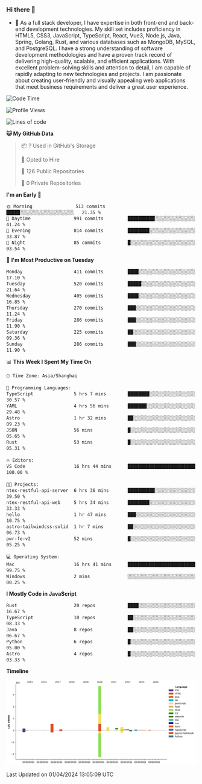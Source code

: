 ### Hi there 👋

- 🌱 As a full stack developer, I have expertise in both front-end and back-end development technologies. My skill set includes proficiency in HTML5, CSS3, JavaScript, TypeScript, React, Vue3, Node.js, Java, Spring, Golang, Rust, and various databases such as MongoDB, MySQL, and PostgreSQL. I have a strong understanding of software development methodologies and have a proven track record of delivering high-quality, scalable, and efficient applications. With excellent problem-solving skills and attention to detail, I am capable of rapidly adapting to new technologies and projects. I am passionate about creating user-friendly and visually appealing web applications that meet business requirements and deliver a great user experience.

<!--START_SECTION:waka-->
![Code Time](http://img.shields.io/badge/Code%20Time-1%2C318%20hrs%2016%20mins-blue)

![Profile Views](http://img.shields.io/badge/Profile%20Views-0-blue)

![Lines of code](https://img.shields.io/badge/From%20Hello%20World%20I%27ve%20Written-5.6%20million%20lines%20of%20code-blue)

**🐱 My GitHub Data** 

> 📦 ? Used in GitHub's Storage 
 > 
> 💼 Opted to Hire
 > 
> 📜 126 Public Repositories 
 > 
> 🔑 0 Private Repositories 
 > 
**I'm an Early 🐤** 

```text
🌞 Morning                513 commits         █████░░░░░░░░░░░░░░░░░░░░   21.35 % 
🌆 Daytime                991 commits         ██████████░░░░░░░░░░░░░░░   41.24 % 
🌃 Evening                814 commits         ████████░░░░░░░░░░░░░░░░░   33.87 % 
🌙 Night                  85 commits          █░░░░░░░░░░░░░░░░░░░░░░░░   03.54 % 
```
📅 **I'm Most Productive on Tuesday** 

```text
Monday                   411 commits         ████░░░░░░░░░░░░░░░░░░░░░   17.10 % 
Tuesday                  520 commits         █████░░░░░░░░░░░░░░░░░░░░   21.64 % 
Wednesday                405 commits         ████░░░░░░░░░░░░░░░░░░░░░   16.85 % 
Thursday                 270 commits         ███░░░░░░░░░░░░░░░░░░░░░░   11.24 % 
Friday                   286 commits         ███░░░░░░░░░░░░░░░░░░░░░░   11.90 % 
Saturday                 225 commits         ██░░░░░░░░░░░░░░░░░░░░░░░   09.36 % 
Sunday                   286 commits         ███░░░░░░░░░░░░░░░░░░░░░░   11.90 % 
```


📊 **This Week I Spent My Time On** 

```text
🕑︎ Time Zone: Asia/Shanghai

💬 Programming Languages: 
TypeScript               5 hrs 7 mins        ████████░░░░░░░░░░░░░░░░░   30.57 % 
YAML                     4 hrs 56 mins       ███████░░░░░░░░░░░░░░░░░░   29.48 % 
Astro                    1 hr 32 mins        ██░░░░░░░░░░░░░░░░░░░░░░░   09.23 % 
JSON                     56 mins             █░░░░░░░░░░░░░░░░░░░░░░░░   05.65 % 
Rust                     53 mins             █░░░░░░░░░░░░░░░░░░░░░░░░   05.31 % 

🔥 Editors: 
VS Code                  16 hrs 44 mins      █████████████████████████   100.00 % 

🐱‍💻 Projects: 
ntex-restful-api-server  6 hrs 36 mins       ██████████░░░░░░░░░░░░░░░   39.50 % 
ntex-restful-api-web     5 hrs 34 mins       ████████░░░░░░░░░░░░░░░░░   33.33 % 
hello                    1 hr 47 mins        ███░░░░░░░░░░░░░░░░░░░░░░   10.75 % 
astro-tailwindcss-solid  1 hr 7 mins         ██░░░░░░░░░░░░░░░░░░░░░░░   06.73 % 
pwr-fe-v2                52 mins             █░░░░░░░░░░░░░░░░░░░░░░░░   05.25 % 

💻 Operating System: 
Mac                      16 hrs 41 mins      █████████████████████████   99.75 % 
Windows                  2 mins              ░░░░░░░░░░░░░░░░░░░░░░░░░   00.25 % 
```

**I Mostly Code in JavaScript** 

```text
Rust                     20 repos            ████░░░░░░░░░░░░░░░░░░░░░   16.67 % 
TypeScript               10 repos            ██░░░░░░░░░░░░░░░░░░░░░░░   08.33 % 
Java                     8 repos             ██░░░░░░░░░░░░░░░░░░░░░░░   06.67 % 
Python                   6 repos             █░░░░░░░░░░░░░░░░░░░░░░░░   05.00 % 
Astro                    4 repos             █░░░░░░░░░░░░░░░░░░░░░░░░   03.33 % 
```



**Timeline**

![Lines of Code chart](https://raw.githubusercontent.com/elton/elton/main/assets/bar_graph.png)


 Last Updated on 01/04/2024 13:05:09 UTC
<!--END_SECTION:waka-->

<!--
**elton/elton** is a ✨ _special_ ✨ repository because its `README.md` (this file) appears on your GitHub profile.

Here are some ideas to get you started:

- 🔭 I’m currently working on ...
- 🌱 I’m currently learning ...
- 👯 I’m looking to collaborate on ...
- 🤔 I’m looking for help with ...
- 💬 Ask me about ...
- 📫 How to reach me: ...
- 😄 Pronouns: ...
- ⚡ Fun fact: ...
-->
